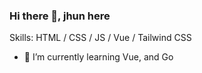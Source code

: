 ### Hi there 👋, jhun here



Skills:  HTML / CSS / JS / Vue / Tailwind CSS

- 🌱 I’m currently learning Vue, and Go
